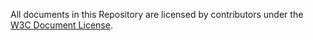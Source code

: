 All documents in this Repository are licensed by contributors
under the 
[W3C Document License](https://www.w3.org/Consortium/Legal/copyright-documents).

 
